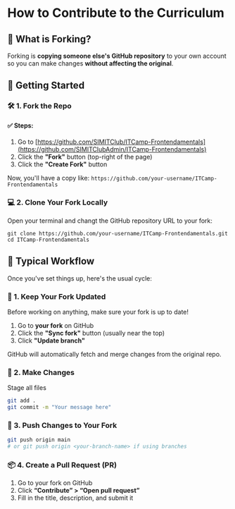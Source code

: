 # How to Contribute to the Curriculum

## 🔱 What is Forking?

Forking is **copying someone else's GitHub repository** to your own account so you can make changes **without affecting the original**.

## 🚀 Getting Started

### 🛠️ 1. Fork the Repo

#### ✅ Steps:

1. Go to [https://github.com/SIMITClub/ITCamp-Frontendamentals](https://github.com/SIMITClubAdmin/ITCamp-Frontendamentals)
2. Click the **"Fork"** button (top-right of the page)
3. Click the **"Create Fork"** button

Now, you'll have a copy like:
`https://github.com/your-username/ITCamp-Frontendamentals`

### 💻 2. Clone Your Fork Locally

Open your terminal and changt the GitHub repository URL to your fork:

```
git clone https://github.com/your-username/ITCamp-Frontendamentals.git
cd ITCamp-Frontendamentals
```

## 🔂 Typical Workflow

Once you've set things up, here's the usual cycle:

### 🔄 1. Keep Your Fork Updated

Before working on anything, make sure your fork is up to date!

1. Go to **your fork** on GitHub
2. Click the **"Sync fork"** button (usually near the top)
3. Click **"Update branch"**

GitHub will automatically fetch and merge changes from the original repo.

### 📝 2. Make Changes

Stage all files

```bash
git add .
git commit -m "Your message here"
```

### 🚀 3. Push Changes to Your Fork

```bash
git push origin main
# or git push origin <your-branch-name> if using branches
```

### 📦 4. Create a Pull Request (PR)

1. Go to your fork on GitHub
2. Click **“Contribute” > “Open pull request”**
3. Fill in the title, description, and submit it
